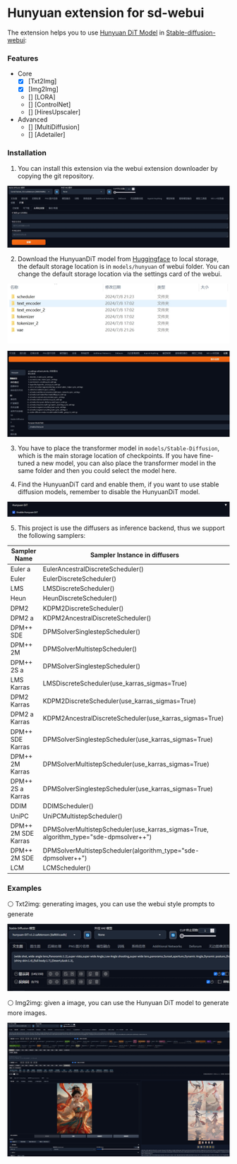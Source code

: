 # Hunyuan extension for sd-webui

The extension helps you to use [Hunyuan DiT Model](https://github.com/Tencent/HunyuanDiT) in [Stable-diffusion-webui](https://github.com/AUTOMATIC1111/stable-diffusion-webui):

### Features

- Core
  - [x] [Txt2Img]
  - [x] [Img2Img]
  - [] [LORA]
  - [] [ControlNet]
  - [] [HiresUpscaler]
- Advanced
  - [] [MultiDiffusion]
  - [] [Adetailer]

### Installation

1. You can install this extension via the webui extension downloader by copying the git repository.

![install](examples/20240709-000053.jpg)

2. Download the HunyuanDiT model from [Huggingface](https://huggingface.co/Tencent-Hunyuan/HunyuanDiT-v1.2-Diffusers) to local storage, the default storage location is in ```models/hunyuan``` of webui folder. You can change the default storage location via the settings card of the webui.

![folder](examples/20240708-235015.jpg)

![settings](examples/20240708-235001.jpg)

3. You have to place the transformer model in ```models/Stable-Diffusion```, which is the main storage location of checkpoints. If you have fine-tuned a new model, you can also place the transformer model in the same folder and then you could select the model here.

4. Find the HunyuanDiT card and enable them, if you want to use stable diffusion models, remember to disable the HunyuanDiT model.

![enable](examples/20240708-235013.jpg)

5. This project is use the diffusers as inference backend, thus we support the following samplers:

| Sampler Name          | Sampler Instance in diffusers                                                         |
|-------------------------|------------------------------------------------------------------------------|
| Euler a                 | EulerAncestralDiscreteScheduler()                                            |
| Euler                   | EulerDiscreteScheduler()                                                     |
| LMS                     | LMSDiscreteScheduler()                                                       |
| Heun                    | HeunDiscreteScheduler()                                                      |
| DPM2                    | KDPM2DiscreteScheduler()                                                     |
| DPM2 a                  | KDPM2AncestralDiscreteScheduler()                                            |
| DPM++ SDE               | DPMSolverSinglestepScheduler()                                               |
| DPM++ 2M                | DPMSolverMultistepScheduler()                                                |
| DPM++ 2S a              | DPMSolverSinglestepScheduler()                                               |
| LMS Karras              | LMSDiscreteScheduler(use_karras_sigmas=True)                                 |
| DPM2 Karras             | KDPM2DiscreteScheduler(use_karras_sigmas=True)                               |
| DPM2 a Karras           | KDPM2AncestralDiscreteScheduler(use_karras_sigmas=True)                      |
| DPM++ SDE Karras        | DPMSolverSinglestepScheduler(use_karras_sigmas=True)                         |
| DPM++ 2M Karras         | DPMSolverMultistepScheduler(use_karras_sigmas=True)                          |
| DPM++ 2S a Karras       | DPMSolverSinglestepScheduler(use_karras_sigmas=True)                         |
| DDIM                    | DDIMScheduler()                                                              |
| UniPC                   | UniPCMultistepScheduler()                                                    |
| DPM++ 2M SDE Karras     | DPMSolverMultistepScheduler(use_karras_sigmas=True, algorithm_type="sde-dpmsolver++") |
| DPM++ 2M SDE            | DPMSolverMultistepScheduler(algorithm_type="sde-dpmsolver++")                |
| LCM                     | LCMScheduler()                                                               |

### Examples

⚪ Txt2img: generating images, you can use the webui style prompts to generate

![txt2img](examples/20240708-235005.jpg)

⚪ Img2img: given a image, you can use the Hunyuan DiT model to generate more images.

![img2img](examples/20240708-234944.jpg)